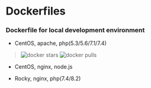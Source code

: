 # Dockerfiles

### Dockerfile for local development environment

* CentOS, apache, php(5.3/5.6/7.1/7.4)
> ![docker stars](https://img.shields.io/docker/stars/minwork/centos-apache-php.svg) ![docker pulls](https://img.shields.io/docker/pulls/minwork/centos-apache-php.svg)

* CentOS, nginx, node.js

* Rocky, nginx, php(7.4/8.2)
